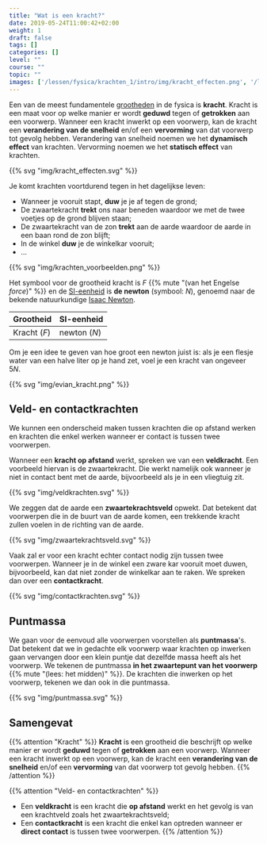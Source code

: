 ```yaml
---
title: "Wat is een kracht?"
date: 2019-05-24T11:00:42+02:00
weight: 1
draft: false
tags: []
categories: []
level: ""
course: ""
topic: ""
images: ['/lessen/fysica/krachten_1/intro/img/kracht_effecten.png', '/lessen/fysica/krachten_1/intro/img/krachten_voorbeelden.png', '/lessen/fysica/krachten_1/intro/img/evian_kracht.png', '/lessen/fysica/krachten_1/intro/img/veldkrachten.png', '/lessen/fysica/krachten_1/intro/img/zwaartekrachtsveld.png', '/lessen/fysica/krachten_1/intro/img/contactkrachten.png', '/lessen/fysica/krachten_1/intro/img/puntmassa.png']
---
```


Een van de meest fundamentele [grootheden](../../grootheden_eenheden/intro) in de
fysica is **kracht**. Kracht is een maat voor op welke manier er wordt
**geduwd** tegen of **getrokken** aan een voorwerp. Wanneer een kracht inwerkt
op een voorwerp, kan de kracht een **verandering van de snelheid** en/of een
**vervorming** van dat voorwerp tot gevolg hebben. Verandering van snelheid noemen we het **dynamisch effect** van krachten. Vervorming noemen we het **statisch effect** van krachten.

{{% svg "img/kracht_effecten.svg" %}}

Je komt krachten voortdurend tegen in het dagelijkse leven:

* Wanneer je vooruit stapt, **duw** je je af tegen de grond;
* De zwaartekracht **trekt** ons naar beneden waardoor we met de twee voetjes op de
  grond blijven staan;
* De zwaartekracht van de zon **trekt** aan de aarde waardoor de aarde in een baan
  rond de zon blijft;
* In de winkel **duw** je de winkelkar vooruit;
* ...

{{% svg "img/krachten_voorbeelden.png" %}}

Het symbool voor de grootheid kracht is $F$ {{% mute "(van het Engelse <em>force</em>)" %}} en de
[SI-eenheid](../../grootheden_eenheden/intro##si-eenheden-maken-duidelijke-afspraken)
is **de newton** (symbool: $\si{N}$), genoemd naar de bekende natuurkundige
[Isaac Newton](https://nl.m.wikipedia.org/wiki/Isaac_Newton).

| Grootheid          | SI-eenheid         |
| ------------------ | ------------------ |
| Kracht ($F$)       | newton ($\si{N}$)  |

Om je een idee te geven van hoe groot een newton juist is: als je een flesje
water van een halve liter op je hand zet, voel je een kracht van ongeveer
$5\si{ N}$.

{{% svg "img/evian_kracht.png" %}}

## Veld- en contactkrachten
We kunnen een onderscheid maken tussen krachten die op afstand werken en
krachten die enkel werken wanneer er contact is tussen twee voorwerpen.

Wanneer een **kracht op afstand** werkt, spreken we van een **veldkracht**. Een
voorbeeld hiervan is de zwaartekracht. Die werkt namelijk ook wanneer je niet
in contact bent met de aarde, bijvoorbeeld als je in een vliegtuig zit.

{{% svg "img/veldkrachten.svg" %}}

We zeggen dat de aarde een **zwaartekrachtsveld** opwekt. Dat betekent dat
voorwerpen die in de buurt van de aarde komen, een trekkende kracht zullen voelen
in de richting van de aarde.

{{% svg "img/zwaartekrachtsveld.svg" %}}

Vaak zal er voor een kracht echter contact nodig zijn tussen twee voorwerpen.
Wanneer je in de winkel een zware kar vooruit moet duwen, bijvoorbeeld, kan
dat niet zonder de winkelkar aan te raken. We spreken dan over een
**contactkracht**.

{{% svg "img/contactkrachten.svg" %}}

## Puntmassa
We gaan voor de eenvoud alle voorwerpen voorstellen als **puntmassa**'s. Dat
betekent dat we in gedachte elk voorwerp waar krachten op inwerken gaan
vervangen door een klein puntje dat dezelfde massa heeft als het voorwerp. We
tekenen de puntmassa **in het zwaartepunt van het voorwerp**
{{% mute "(lees: het midden)" %}}.
De krachten die inwerken op het voorwerp, tekenen we dan ook in die
puntmassa.

{{% svg "img/puntmassa.svg" %}}

## Samengevat
{{% attention "Kracht" %}}
**Kracht** is een grootheid die beschrijft op welke manier er wordt **geduwd**
tegen of **getrokken** aan een voorwerp. Wanneer een kracht inwerkt
op een voorwerp, kan de kracht een **verandering van de snelheid** en/of een
**vervorming** van dat voorwerp tot gevolg hebben.
{{% /attention %}}

{{% attention "Veld- en contactkrachten" %}}
* Een **veldkracht** is een kracht die **op afstand** werkt en het gevolg is
  van een krachtveld zoals het zwaartekrachtsveld;
* Een **contactkracht** is een kracht die enkel kan optreden wanneer er **direct
  contact** is tussen twee voorwerpen.
{{% /attention %}}
